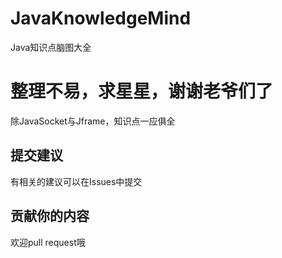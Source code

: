 # JavaKnowledgeMind
Java知识点脑图大全
# 整理不易，求星星，谢谢老爷们了
除JavaSocket与Jframe，知识点一应俱全
## 提交建议
有相关的建议可以在Issues中提交
## 贡献你的内容
欢迎pull request哦
